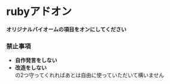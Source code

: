 # rubyアドオン
**オリジナルバイオームの項目をオンにしてください**
### 禁止事項
- **自作発言をしない**
- **改造をしない**  
の2つ守ってくれればあとは自由に使っていただいて構いません
